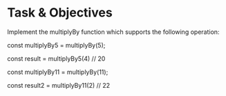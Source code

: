 # Task & Objectives
Implement the multiplyBy function which supports the following operation:

const multiplyBy5 = multiplyBy(5);

const result = multiplyBy5(4) // 20

const multiplyBy11 = multiplyBy(11);

const result2 = multiplyBy11(2) // 22